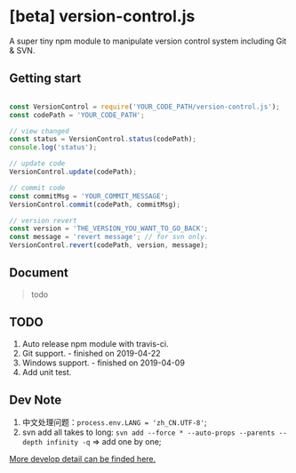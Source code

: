 # [beta] version-control.js

A super tiny npm module to manipulate version control system including Git & SVN.

## Getting start
``` js

const VersionControl = require('YOUR_CODE_PATH/version-control.js');
const codePath = 'YOUR_CODE_PATH';

// view changed
const status = VersionControl.status(codePath);
console.log('status');

// update code
VersionControl.update(codePath);

// commit code
const commitMsg = 'YOUR_COMMIT_MESSAGE';
VersionControl.commit(codePath, commitMsg);

// version revert
const version = 'THE_VERSION_YOU_WANT_TO_GO_BACK';
const message = 'revert message'; // for svn only.
VersionControl.revert(codePath, version, message);
```

## Document

> todo

## TODO
1. Auto release npm module with travis-ci.
2. Git support. - finished on 2019-04-22
3. Windows support. - finished on 2019-04-09
4. Add unit test.

## Dev Note
1. 中文处理问题：`process.env.LANG = 'zh_CN.UTF-8'`;
2. svn add all takes to long: `svn add --force * --auto-props --parents --depth infinity -q` => add one by one;

[More develop detail can be finded here.](https://blog.csdn.net/code_for_free/article/details/88929160)
